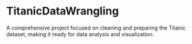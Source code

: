 # TitanicDataWrangling
A comprehensive project focused on cleaning and preparing the Titanic dataset, making it ready for data analysis and visualization.
